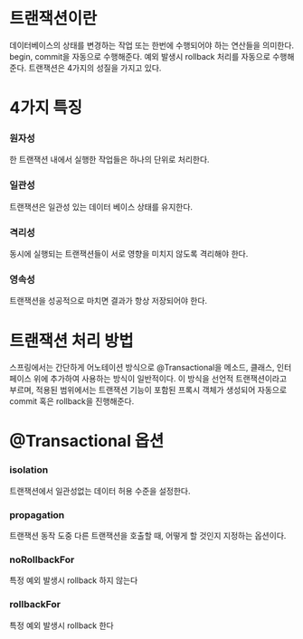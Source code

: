 # 트랜잭션이란
데이터베이스의 상태를 변경하는 작업 또는 한번에 수행되어야 하는 연산들을 의미한다.
begin, commit을 자동으로 수행해준다.
예외 발생시 rollback 처리를 자동으로 수행해준다.
트랜잭션은 4가지의 성질을 가지고 있다.

# 4가지 특징
### 원자성 
한 트랜잭션 내에서 실행한 작업들은 하나의 단위로 처리한다.
### 일관성
트랜잭션은 일관성 있는 데이터 베이스 상태를 유지한다.
### 격리성
동시에 실행되는 트랜잭션들이 서로 영향을 미치지 않도록 격리해야 한다.
### 영속성
트랜잭션을 성공적으로 마치면 결과가 항상 저장되어야 한다.

# 트랜잭션 처리 방법
스프링에서는 간단하게 어노테이션 방식으로 @Transactional을 메소드, 클래스, 인터페이스 위에 추가하여 사용하는 방식이 일반적이다.
이 방식을 선언적 트랜잭션이라고 부르며, 적용된 범위에서는 트랜잭션 기능이 포함된 프록시 객체가 생성되어 자동으로 commit 혹은 rollback을 진행해준다.

# @Transactional 옵션
### isolation
트랜잭션에서 일관성없는 데이터 허용 수준을 설정한다.
### propagation
트랜잭션 동작 도중 다른 트랜잭션을 호출할 때, 어떻게 할 것인지 지정하는 옵션이다.
### noRollbackFor
특정 예외 발생시 rollback 하지 않는다
### rollbackFor
특정 예외 발생시 rollback 한다
